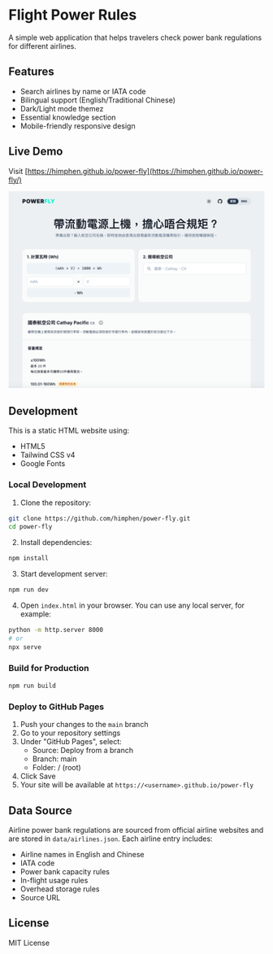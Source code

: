 # Flight Power Rules

A simple web application that helps travelers check power bank regulations for different airlines.

## Features

- Search airlines by name or IATA code
- Bilingual support (English/Traditional Chinese)
- Dark/Light mode themez
- Essential knowledge section
- Mobile-friendly responsive design

## Live Demo

Visit [https://himphen.github.io/power-fly](https://himphen.github.io/power-fly/)

![PowerFly Screenshot](Screenshot.png)

## Development

This is a static HTML website using:

- HTML5
- Tailwind CSS v4
- Google Fonts

### Local Development

1. Clone the repository:
```bash
git clone https://github.com/himphen/power-fly.git
cd power-fly
```

2. Install dependencies:
```bash
npm install
```

3. Start development server:
```bash
npm run dev
```

4. Open `index.html` in your browser. You can use any local server, for example:
```bash
python -m http.server 8000
# or
npx serve
```

### Build for Production

```bash
npm run build
```

### Deploy to GitHub Pages

1. Push your changes to the `main` branch
2. Go to your repository settings
3. Under "GitHub Pages", select:
   - Source: Deploy from a branch
   - Branch: main
   - Folder: / (root)
4. Click Save
5. Your site will be available at `https://<username>.github.io/power-fly`

## Data Source

Airline power bank regulations are sourced from official airline websites and are stored in `data/airlines.json`. Each airline entry includes:

- Airline names in English and Chinese
- IATA code
- Power bank capacity rules
- In-flight usage rules
- Overhead storage rules
- Source URL

## License

MIT License 